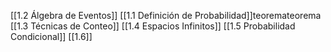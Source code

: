 [[1.2 Álgebra de Eventos]]
[[1.1 Definición de Probabilidad]]teoremateorema
[[1.3 Técnicas de Conteo]]
[[1.4 Espacios Infinitos]]
[[1.5 Probabilidad Condicional]]
[[1.6]]